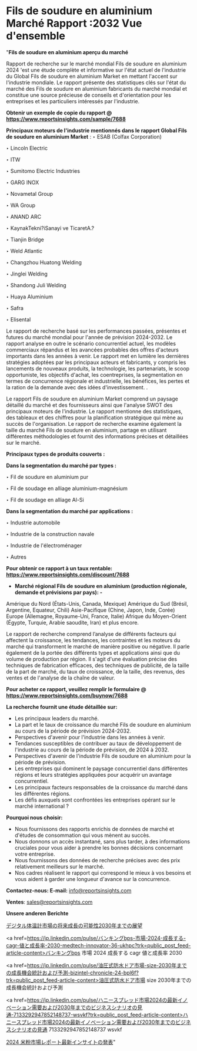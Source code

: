 # Fils de soudure en aluminium Marché Rapport :2032 Vue d'ensemble

"<strong>Fils de soudure en aluminium aperçu du marché</strong>

Rapport de recherche sur le marché mondial Fils de soudure en aluminium 2024 'est une étude complète et informative sur l'état actuel de l'industrie du Global Fils de soudure en aluminium Market en mettant l'accent sur l'industrie mondiale. Le rapport présente des statistiques clés sur l'état du marché des Fils de soudure en aluminium fabricants du marché mondial et constitue une source précieuse de conseils et d'orientation pour les entreprises et les particuliers intéressés par l'industrie.

<strong>Obtenir un exemple de copie du rapport @ <a href=https://www.reportsinsights.com/sample/7688>https://www.reportsinsights.com/sample/7688</a></strong>

<strong>Principaux moteurs de l'industrie mentionnés dans le rapport Global Fils de soudure en aluminium Market</strong> :
‣ ESAB (Colfax Corporation)

‣ Lincoln Electric

‣ ITW

‣ Sumitomo Electric Industries

‣ GARG INOX

‣ Novametal Group

‣ WA Group

‣ ANAND ARC

‣ KaynakTekni?iSanayi ve TicaretA.?

‣ Tianjin Bridge

‣ Weld Atlantic

‣ Changzhou Huatong Welding

‣ Jinglei Welding

‣ Shandong Juli Welding

‣ Huaya Aluminium

‣ Safra

‣ Elisental

Le rapport de recherche basé sur les performances passées, présentes et futures du marché mondial pour l'année de prévision 2024-2032. Le rapport analyse en outre le scénario concurrentiel actuel, les modèles commerciaux répandus et les avancées probables des offres d'acteurs importants dans les années à venir. Le rapport met en lumière les dernières stratégies adoptées par les principaux acteurs et fabricants, y compris les lancements de nouveaux produits, la technologie, les partenariats, le scoop opportuniste, les objectifs d'achat, les coentreprises, la segmentation en termes de concurrence régionale et industrielle, les bénéfices, les pertes et la ration de la demande avec des idées d'investissement. .

Le rapport Fils de soudure en aluminium Market comprend un paysage détaillé du marché et des fournisseurs ainsi que l'analyse SWOT des principaux moteurs de l'industrie. Le rapport mentionne des statistiques, des tableaux et des chiffres pour la planification stratégique qui mène au succès de l'organisation. Le rapport de recherche examine également la taille du marché Fils de soudure en aluminium, partage en utilisant différentes méthodologies et fournit des informations précises et détaillées sur le marché.

<strong>Principaux types de produits couverts :</strong>

<strong>Dans la segmentation du marché par types :</strong>

‣ Fil de soudure en aluminium pur

‣ Fil de soudage en alliage aluminium-magnésium

‣ Fil de soudage en alliage Al-Si

<strong>Dans la segmentation du marché par applications :</strong>

‣ Industrie automobile

‣ Industrie de la construction navale

‣ Industrie de l'électroménager

‣ Autres

<strong>Pour obtenir ce rapport à un taux rentable: <a href=https://www.reportsinsights.com/discount/7688>https://www.reportsinsights.com/discount/7688</a></strong>
<ul>
  <li><strong>Marché régional Fils de soudure en aluminium (production régionale, demande et prévisions par pays): -</strong></li>
</ul>
Amérique du Nord (États-Unis, Canada, Mexique)
Amérique du Sud (Brésil, Argentine, Equateur, Chili)
Asie-Pacifique (Chine, Japon, Inde, Corée)
Europe (Allemagne, Royaume-Uni, France, Italie)
Afrique du Moyen-Orient (Égypte, Turquie, Arabie saoudite, Iran) et plus encore.

Le rapport de recherche comprend l’analyse de différents facteurs qui affectent la croissance, les tendances, les contraintes et les moteurs du marché qui transforment le marché de manière positive ou négative. Il parle également de la portée des différents types et applications ainsi que du volume de production par région. Il s'agit d'une évaluation précise des techniques de fabrication efficaces, des techniques de publicité, de la taille de la part de marché, du taux de croissance, de la taille, des revenus, des ventes et de l'analyse de la chaîne de valeur.

<strong>Pour acheter ce rapport, veuillez remplir le formulaire @   <a href=https://www.reportsinsights.com/buynow/7688>https://www.reportsinsights.com/buynow/7688</a></strong>

<strong>La recherche fournit une étude détaillée sur:</strong>
<ul>
  <li>Les principaux leaders du marché.</li>
  <li>La part et le taux de croissance du marché Fils de soudure en aluminium au cours de la période de prévision 2024-2032.</li>
  <li>Perspectives d'avenir pour l'industrie dans les années à venir.</li>
  <li>Tendances susceptibles de contribuer au taux de développement de l'industrie au cours de la période de prévision, de 2024 à 2032.</li>
  <li>Perspectives d'avenir de l'industrie Fils de soudure en aluminium pour la période de prévision.</li>
  <li>Les entreprises qui dominent le paysage concurrentiel dans différentes régions et leurs stratégies appliquées pour acquérir un avantage concurrentiel.</li>
  <li>Les principaux facteurs responsables de la croissance du marché dans les différentes régions.</li>
  <li>Les défis auxquels sont confrontées les entreprises opérant sur le marché international ?</li>
</ul>
<strong>Pourquoi nous choisir:</strong>
<ul>
  <li>Nous fournissons des rapports enrichis de données de marché et d'études de consommation qui vous mènent au succès.</li>
  <li>Nous donnons un accès instantané, sans plus tarder, à des informations cruciales pour vous aider à prendre les bonnes décisions concernant votre entreprise.</li>
  <li>Nous fournissons des données de recherche précises avec des prix relativement meilleurs sur le marché.</li>
  <li>Nos cadres réalisent le rapport qui correspond le mieux à vos besoins et vous aident à garder une longueur d'avance sur la concurrence.</li>
</ul>
<strong>Contactez-nous:
</strong><strong>E-mail:</strong> <a href=mailto:info@reportsinsights.com>info@reportsinsights.com</a>

<strong>Ventes</strong>: <a href=mailto:sales@reportsinsights.com>sales@reportsinsights.com</a>

<strong>Unsere anderen Berichte</strong>

<a href=https://www.linkedin.com/pulse/デジタル体温計市場の将来成長の可能性2030年までの展望-healthscope-news-245-wi5me/>デジタル体温計市場の将来成長の可能性2030年までの展望</a>

<a href=https://jp.linkedin.com/pulse/バンキングbps-市場-2024-成長する-cagr-値と成長率-2030-medtech-innovator-36-ukhpc?trk=public_post_feed-article-content>バンキングbps 市場 2024 成長する cagr 値と成長率 2030</a>

<a href=https://jp.linkedin.com/pulse/油圧式防水ドア市場-size-2030年までの成長機会統計および予測-bizintel-chronicle-24-bpl6f?trk=public_post_feed-article-content>油圧式防水ドア市場 size 2030年までの成長機会統計および予測</a>

<a href=https://jp.linkedin.com/pulse/ハニースプレッド市場2024の最新イノベーション需要および2030年までのビジネスシナリオの見通-7133292947852148737-wsvkf?trk=public_post_feed-article-content>ハニースプレッド市場2024の最新イノベーション需要および2030年までのビジネスシナリオの見通 7133292947852148737 wsvkf</a>

<a href=https://www.linkedin.com/pulse/2024-米粉市場レポート最新インサイトの発表-reportsinsights-pvt-ltd-uxhyf/>2024 米粉市場レポート最新インサイトの発表</a>"
